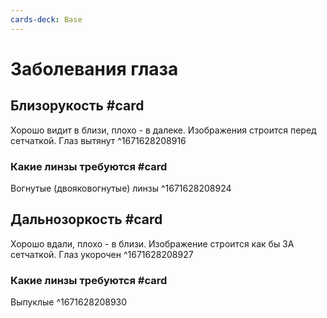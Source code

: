 ```yaml
---
cards-deck: Base
---
```


# Заболевания глаза

## Близорукость #card
Хорошо видит в близи, плохо - в далеке. Изображения строится перед сетчаткой. Глаз вытянут
^1671628208916

### Какие линзы требуются #card 
Вогнутые (двояковогнутые) линзы 
^1671628208924

## Дальнозоркость #card 
Хорошо вдали, плохо - в близи. Изображение строится как бы ЗА сетчаткой. Глаз укорочен 
^1671628208927

### Какие линзы требуются #card 
Выпуклые
^1671628208930
